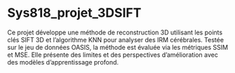 # Sys818_projet_3DSIFT
Ce projet développe une méthode de reconstruction 3D utilisant les points clés SIFT 3D et l’algorithme KNN pour analyser des IRM cérébrales. Testée sur le jeu de données OASIS, la méthode est évaluée via les métriques SSIM et MSE. Elle présente des limites et des perspectives d’amélioration avec des modèles d’apprentissage profond.
